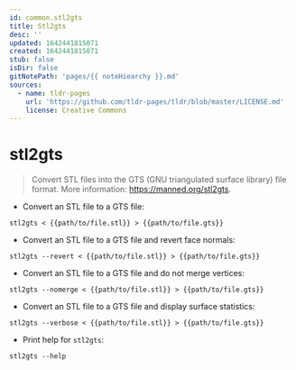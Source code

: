 ```yaml
---
id: common.stl2gts
title: Stl2gts
desc: ''
updated: 1642441815071
created: 1642441815071
stub: false
isDir: false
gitNotePath: 'pages/{{ noteHiearchy }}.md'
sources:
  - name: tldr-pages
    url: 'https://github.com/tldr-pages/tldr/blob/master/LICENSE.md'
    license: Creative Commons
---
```

# stl2gts

> Convert STL files into the GTS (GNU triangulated surface library) file format.
> More information: <https://manned.org/stl2gts>.

- Convert an STL file to a GTS file:

`stl2gts < {{path/to/file.stl}} > {{path/to/file.gts}}`

- Convert an STL file to a GTS file and revert face normals:

`stl2gts --revert < {{path/to/file.stl}} > {{path/to/file.gts}}`

- Convert an STL file to a GTS file and do not merge vertices:

`stl2gts --nomerge < {{path/to/file.stl}} > {{path/to/file.gts}}`

- Convert an STL file to a GTS file and display surface statistics:

`stl2gts --verbose < {{path/to/file.stl}} > {{path/to/file.gts}}`

- Print help for `stl2gts`:

`stl2gts --help`

